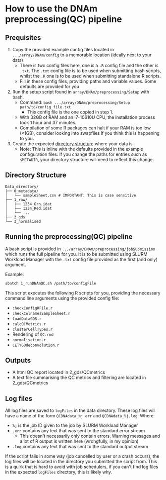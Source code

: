 # How to use the DNAm preprocessing(QC) pipeline

## Prequisites

1) Copy the provided example config files located in `.../array/DNAm/config` to
a memorable location (ideally next to your data)
	* There is two config files here, one is a `.R` config file and the other is
	`.txt`. The `.txt` config file is to be used when submitting bash scripts,
	whilst the `.R` one is to be used when submitting standalone R scripts.
	* Fill in these config files, providing paths and variable values. Some
	defaults are provided for you
2) Run the setup script found in `array/DNAm/preprocessing/Setup` with bash.
    * Command: `bash .../array/DNAm/preprocessing/Setup path/to/config_file.txt`
		* This config file is the one copied in step 1.
	* With 32GB of RAM and an i7-10610U CPU, the installation process took 1
	hour and 37 minutes. 
	* Compilation of some R packages can halt if your RAM is too low (<1GB),
	consider looking into swapfiles if you think this is happening to you.
3) Create the expected [directory structure](#directory-structure) where your
data is.
	* Note: This is inline with the defaults provided in the example
	configuration files. If you change the paths for entries such as
	`$METADIR`, your directory structure will need to reflect this change.

## Directory Structure

```text
Data_directory/
├── 0_metadata/
│   └── sampleSheet.csv # IMPORTANT: This is case sensitive
├── 1_raw/
│   ├── 1234_Grn.idat
│   ├── 1234_Red.idat
│   └── ...
├── 2_gds
└── 3_normalised
```

## Running the preprocessing(QC) pipeline

A bash script is provided in `.../array/DNAm/preprocessing/jobSubmission` which
runs the full pipeline for you. It is to be submitted using SLURM Workload
Manager with the `.txt` config file provided as the first (and only) argument.

Example:

```bash
sbatch 1_runDNAmQC.sh /path/to/configFile
```

This script executes the following R scripts for you, providing the necessary
command line arguments using the provided config file:

* `checkConfigRFile.r`
* `checkColnamesSampleSheet.r`
* `loadDataGDS.r` 
* `calcQCMetrics.r` 
* `clusterCellTypes.r`
* Rendering of `QC.rmd`
* `normalisation.r`
* `CETYGOdeconvolution.r`

## Outputs

* A html QC report located in 2_gds/QCmetrics
* A text file summarising the QC metrics and filtering are located in
2_gds/QCmetrics

## Log files

All log files are saved to `logFiles` in the data directory. These log files
will have a name of the form `QCDNAdata_%j.err` and `QCDNAdata_%j.log`. Where:

* `%j` is the job ID given to the job by SLURM Workload Manager
* `.err` contains any text that was sent to the standard error stream
	* This doesn't necessarily only contain errors. Warning messages and a lot
	of R output is written here (wrongfully, in my opinion)
* `.log` contains any text that was sent to the standard output stream

If the script fails in some way (job cancelled by user or a crash occurs), the
log files will be located in the directory you submitted the script from. This
is a quirk that is hard to avoid with job schedulers, if you can't find log
files in the expected `logFiles` directory, this is likely why.

